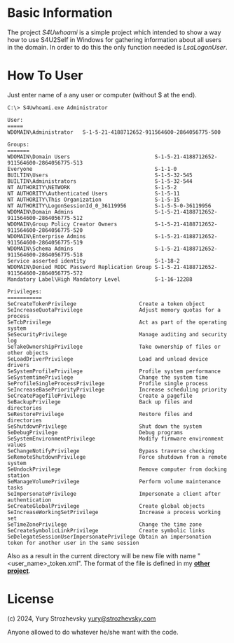 # Basic Information
The project _S4Uwhoami_ is a simple project which intended to show a way how to use S4U2Self in Windows for gathering information about all users in the domain. In order to do this the only function needed is _LsaLogonUser_.

# How To User
Just enter name of a any user or computer (without $ at the end).
```console
C:\> S4Uwhoami.exe Administrator

User:
=====
WDOMAIN\Administrator	S-1-5-21-4188712652-911564600-2864056775-500

Groups:
=======
WDOMAIN\Domain Users                           S-1-5-21-4188712652-911564600-2864056775-513
Everyone                                       S-1-1-0
BUILTIN\Users                                  S-1-5-32-545
BUILTIN\Administrators                         S-1-5-32-544
NT AUTHORITY\NETWORK                           S-1-5-2
NT AUTHORITY\Authenticated Users               S-1-5-11
NT AUTHORITY\This Organization                 S-1-5-15
NT AUTHORITY\LogonSessionId_0_36119956         S-1-5-5-0-36119956
WDOMAIN\Domain Admins                          S-1-5-21-4188712652-911564600-2864056775-512
WDOMAIN\Group Policy Creator Owners            S-1-5-21-4188712652-911564600-2864056775-520
WDOMAIN\Enterprise Admins                      S-1-5-21-4188712652-911564600-2864056775-519
WDOMAIN\Schema Admins                          S-1-5-21-4188712652-911564600-2864056775-518
Service asserted identity                      S-1-18-2
WDOMAIN\Denied RODC Password Replication Group S-1-5-21-4188712652-911564600-2864056775-572
Mandatory Label\High Mandatory Level           S-1-16-12288

Privileges:
===========
SeCreateTokenPrivilege                    Create a token object
SeIncreaseQuotaPrivilege                  Adjust memory quotas for a process
SeTcbPrivilege                            Act as part of the operating system
SeSecurityPrivilege                       Manage auditing and security log
SeTakeOwnershipPrivilege                  Take ownership of files or other objects
SeLoadDriverPrivilege                     Load and unload device drivers
SeSystemProfilePrivilege                  Profile system performance
SeSystemtimePrivilege                     Change the system time
SeProfileSingleProcessPrivilege           Profile single process
SeIncreaseBasePriorityPrivilege           Increase scheduling priority
SeCreatePagefilePrivilege                 Create a pagefile
SeBackupPrivilege                         Back up files and directories
SeRestorePrivilege                        Restore files and directories
SeShutdownPrivilege                       Shut down the system
SeDebugPrivilege                          Debug programs
SeSystemEnvironmentPrivilege              Modify firmware environment values
SeChangeNotifyPrivilege                   Bypass traverse checking
SeRemoteShutdownPrivilege                 Force shutdown from a remote system
SeUndockPrivilege                         Remove computer from docking station
SeManageVolumePrivilege                   Perform volume maintenance tasks
SeImpersonatePrivilege                    Impersonate a client after authentication
SeCreateGlobalPrivilege                   Create global objects
SeIncreaseWorkingSetPrivilege             Increase a process working set
SeTimeZonePrivilege                       Change the time zone
SeCreateSymbolicLinkPrivilege             Create symbolic links
SeDelegateSessionUserImpersonatePrivilege Obtain an impersonation token for another user in the same session

```
Also as a result in the current directory will be new file with name "<user_name>_token.xml". The format of the file is defined in my [**other project**](https://github.com/YuryStrozhevsky/XSEC).

# License
(c) 2024, Yury Strozhevsky
[yury@strozhevsky.com](mailto:yury@strozhevsky.com)

Anyone allowed to do whatever he/she want with the code.